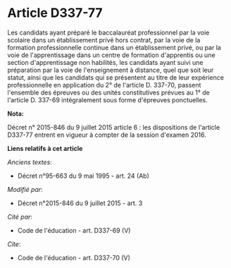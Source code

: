 # Article D337-77

Les candidats ayant préparé le baccalauréat professionnel par la voie scolaire dans un établissement privé hors contrat, par
la voie de la formation professionnelle continue dans un établissement privé, ou par la voie de l'apprentissage dans un
centre de formation d'apprentis ou une section d'apprentissage non habilités, les candidats ayant suivi une préparation par
la voie de l'enseignement à distance, quel que soit leur statut, ainsi que les candidats qui se présentent au titre de leur
expérience professionnelle en application du 2° de l'article D. 337-70, passent l'ensemble des épreuves ou des unités
constitutives prévues au 1° de l'article D. 337-69 intégralement sous forme d'épreuves ponctuelles.

**Nota:**

Décret n° 2015-846 du 9 juillet 2015 article 6 : les dispositions de l'article D337-77 entrent en vigueur à compter de la
session d'examen 2016.

**Liens relatifs à cet article**

_Anciens textes_:

  - Décret n°95-663 du 9 mai 1995 - art. 24 (Ab)

_Modifié par_:

  - Décret n°2015-846 du 9 juillet 2015 - art. 3

_Cité par_:

  - Code de l'éducation - art. D337-69 (V)

_Cite_:

  - Code de l'éducation - art. D337-70 (V)
